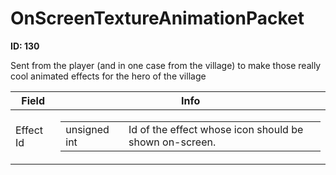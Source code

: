 # OnScreenTextureAnimationPacket

__ID: 130__

Sent from the player (and in one case from the village) to make those really cool animated effects for the hero of the village

<table><thead><tr><th>Field</th><th>Info</th></tr></thead><tbody>
<tr><td>Effect Id</td><td><table><tbody><tr><td>unsigned int</td><td>Id of the effect whose icon should be shown on-screen.</td></tr></tbody></table></td></tr>
</tbody></table>